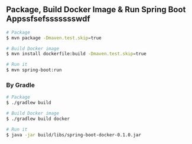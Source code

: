 ## Package, Build Docker Image & Run Spring Boot Appssfsefssssssswdf

```sh
# Package
$ mvn package -Dmaven.test.skip=true

# Build Docker image
$ mvn install dockerfile:build -Dmaven.test.skip=true

# Run it
$ mvn spring-boot:run
```

### By Gradle

```sh
# Package
$ ./gradlew build

# Build Docker image
$ ./gradlew build docker

# Run it
$ java -jar build/libs/spring-boot-docker-0.1.0.jar
```
